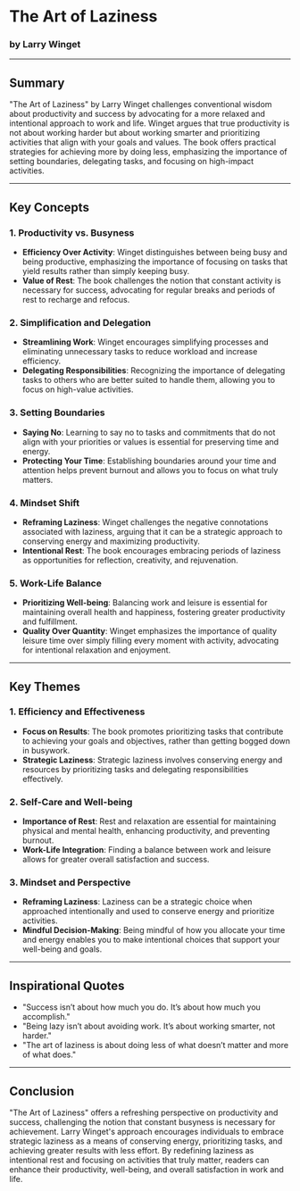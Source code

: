 # The Art of Laziness

### by Larry Winget

---

## Summary

"The Art of Laziness" by Larry Winget challenges conventional wisdom about productivity and success by advocating for a more relaxed and intentional approach to work and life. Winget argues that true productivity is not about working harder but about working smarter and prioritizing activities that align with your goals and values. The book offers practical strategies for achieving more by doing less, emphasizing the importance of setting boundaries, delegating tasks, and focusing on high-impact activities.

---

## Key Concepts

### 1. Productivity vs. Busyness

- **Efficiency Over Activity**: Winget distinguishes between being busy and being productive, emphasizing the importance of focusing on tasks that yield results rather than simply keeping busy.
- **Value of Rest**: The book challenges the notion that constant activity is necessary for success, advocating for regular breaks and periods of rest to recharge and refocus.

### 2. Simplification and Delegation

- **Streamlining Work**: Winget encourages simplifying processes and eliminating unnecessary tasks to reduce workload and increase efficiency.
- **Delegating Responsibilities**: Recognizing the importance of delegating tasks to others who are better suited to handle them, allowing you to focus on high-value activities.

### 3. Setting Boundaries

- **Saying No**: Learning to say no to tasks and commitments that do not align with your priorities or values is essential for preserving time and energy.
- **Protecting Your Time**: Establishing boundaries around your time and attention helps prevent burnout and allows you to focus on what truly matters.

### 4. Mindset Shift

- **Reframing Laziness**: Winget challenges the negative connotations associated with laziness, arguing that it can be a strategic approach to conserving energy and maximizing productivity.
- **Intentional Rest**: The book encourages embracing periods of laziness as opportunities for reflection, creativity, and rejuvenation.

### 5. Work-Life Balance

- **Prioritizing Well-being**: Balancing work and leisure is essential for maintaining overall health and happiness, fostering greater productivity and fulfillment.
- **Quality Over Quantity**: Winget emphasizes the importance of quality leisure time over simply filling every moment with activity, advocating for intentional relaxation and enjoyment.

---

## Key Themes

### 1. Efficiency and Effectiveness

- **Focus on Results**: The book promotes prioritizing tasks that contribute to achieving your goals and objectives, rather than getting bogged down in busywork.
- **Strategic Laziness**: Strategic laziness involves conserving energy and resources by prioritizing tasks and delegating responsibilities effectively.

### 2. Self-Care and Well-being

- **Importance of Rest**: Rest and relaxation are essential for maintaining physical and mental health, enhancing productivity, and preventing burnout.
- **Work-Life Integration**: Finding a balance between work and leisure allows for greater overall satisfaction and success.

### 3. Mindset and Perspective

- **Reframing Laziness**: Laziness can be a strategic choice when approached intentionally and used to conserve energy and prioritize activities.
- **Mindful Decision-Making**: Being mindful of how you allocate your time and energy enables you to make intentional choices that support your well-being and goals.

---

## Inspirational Quotes

- "Success isn’t about how much you do. It’s about how much you accomplish."
- "Being lazy isn’t about avoiding work. It’s about working smarter, not harder."
- "The art of laziness is about doing less of what doesn’t matter and more of what does."

---

## Conclusion

"The Art of Laziness" offers a refreshing perspective on productivity and success, challenging the notion that constant busyness is necessary for achievement. Larry Winget's approach encourages individuals to embrace strategic laziness as a means of conserving energy, prioritizing tasks, and achieving greater results with less effort. By redefining laziness as intentional rest and focusing on activities that truly matter, readers can enhance their productivity, well-being, and overall satisfaction in work and life.
